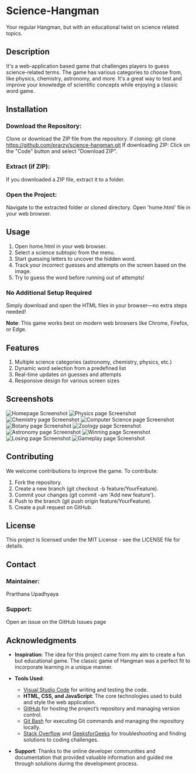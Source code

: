 # Science-Hangman
Your regular Hangman, but with an educational twist on science related topics.

## Description
It's a web-application based game that challenges players to guess science-related terms. The game has various categories to choose from, like physics, chemistry, astronomy, and more. It's a great way to test and improve your knowledge of scientific concepts while enjoying a classic word game.

## Installation
### Download the Repository:
Clone or download the ZIP file from the repository.
If cloning: git clone https://github.com/prarzy/science-hangman.git
If downloading ZIP: Click on the "Code" button and select "Download ZIP".

### Extract (if ZIP):
If you downloaded a ZIP file, extract it to a folder.

### Open the Project:
Navigate to the extracted folder or cloned directory.
Open 'home.html' file in your web browser.

## Usage
1. Open home.html in your web browser.
2. Select a science subtopic from the menu.
3. Start guessing letters to uncover the hidden word.
4. Track your incorrect guesses and attempts on the screen based on the image.
5. Try to guess the word before running out of attempts!

### No Additional Setup Required
Simply download and open the HTML files in your browser—no extra steps needed!

**Note**: This game works best on modern web browsers like Chrome, Firefox, or Edge.


## Features
1. Multiple science categories (astronomy, chemistry, physics, etc.)
2. Dynamic word selection from a predefined list
3. Real-time updates on guesses and attempts
4. Responsive design for various screen sizes

## Screenshots
![Homepage Screenshot](screenshots/home.png)
![Physics page Screenshot](screenshots/phy.png)
![Chemistry page Screenshot](screenshots/chem.png)
![Computer Science page Screenshot](screenshots/cs.png)
![Botany page Screenshot](screenshots/bot.png)
![Zoology page Screenshot](screenshots/zoo.png)
![Astronomy page Screenshot](screenshots/spa.png)
![Winning page Screenshot](screenshots/won.png)
![Losing page Screenshot](screenshots/lose.png)
![Gameplay page Screenshot](screenshots/gameplay.png)   

## Contributing
We welcome contributions to improve the game. To contribute:
1. Fork the repository.
2. Create a new branch (git checkout -b feature/YourFeature).
3. Commit your changes (git commit -am 'Add new feature').
4. Push to the branch (git push origin feature/YourFeature).
5. Create a pull request on GitHub.

## License
This project is licensed under the MIT License - see the LICENSE file for details.

## Contact
### Maintainer: 
Prarthana Upadhyaya

### Support: 
Open an issue on the GitHub Issues page

## Acknowledgments
- **Inspiration**: The idea for this project came from my aim to create a fun but educational game. The classic game of Hangman was a perfect fit to incorporate learning in a unique manner.

- **Tools Used**:
  - [Visual Studio Code](https://code.visualstudio.com/) for writing and testing the code.
  - **HTML, CSS, and JavaScript**: The core technologies used to build and style the web application.
  - [GitHub](https://github.com/) for hosting the project’s repository and managing version control.
  - [Git Bash](https://gitforwindows.org/) for executing Git commands and managing the repository locally.
  - [Stack Overflow](https://stackoverflow.com/) and [GeeksforGeeks](https://geeksforgeeks.org/) for troubleshooting and 
    finding solutions to coding challenges.
    
- **Support**: Thanks to the online developer communities and documentation that provided valuable information and guided me through solutions during the development process.




